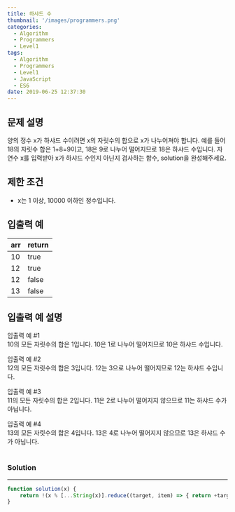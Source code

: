```yaml
---
title: 하샤드 수
thumbnail: '/images/programmers.png'
categories:
  - Algorithm
  - Programmers
  - Level1
tags:
  - Algorithm
  - Programmers
  - Level1
  - JavaScript
  - ES6
date: 2019-06-25 12:37:30
---
```


## 문제 설명
양의 정수 x가 하샤드 수이려면 x의 자릿수의 합으로 x가 나누어져야 합니다. 예를 들어 18의 자릿수 합은 1+8=9이고, 18은 9로 나누어 떨어지므로 18은 하샤드 수입니다. 자연수 x를 입력받아 x가 하샤드 수인지 아닌지 검사하는 함수, solution을 완성해주세요.

<!-- more -->

## 제한 조건
- x는 1 이상, 10000 이하인 정수입니다.

## 입출력 예
| arr | return |
| --- | --- |
| 10 | true |
| 12 | true |
| 12 | false |
| 13 | false |

## 입출력 예 설명
입출력 예 #1<br/>
10의 모든 자릿수의 합은 1입니다. 10은 1로 나누어 떨어지므로 10은 하샤드 수입니다.<br/>

입출력 예 #2<br/>
12의 모든 자릿수의 합은 3입니다. 12는 3으로 나누어 떨어지므로 12는 하샤드 수입니다.<br/>

입출력 예 #3<br/>
11의 모든 자릿수의 합은 2입니다. 11은 2로 나누어 떨어지지 않으므로 11는 하샤드 수가 아닙니다.<br/>

입출력 예 #4<br/>
13의 모든 자릿수의 합은 4입니다. 13은 4로 나누어 떨어지지 않으므로 13은 하샤드 수가 아닙니다.<br/>
<br/>

### Solution

---

```javascript
function solution(x) {
    return !(x % [...String(x)].reduce((target, item) => { return +target + +item}, 0))
}
```
